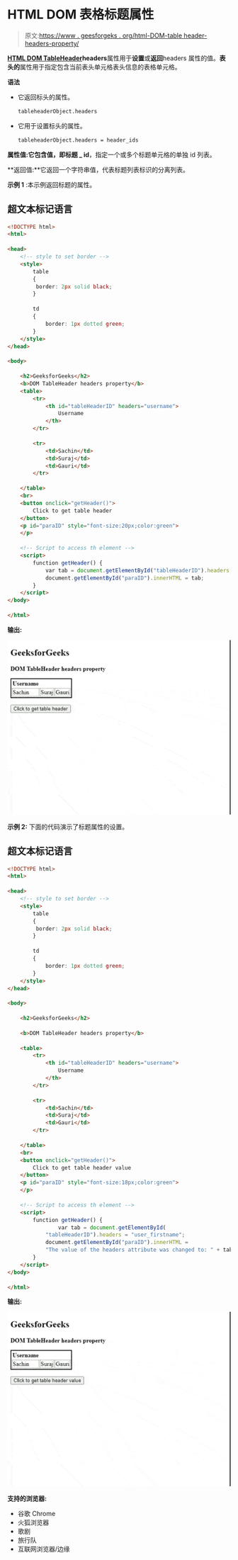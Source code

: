 # HTML DOM 表格标题属性

> 原文:[https://www . geesforgeks . org/html-DOM-table header-headers-property/](https://www.geeksforgeeks.org/html-dom-tableheader-headers-property/)

[**HTML DOM TableHeader**](https://www.geeksforgeeks.org/html-tables/)**headers**属性用于**设置**或**返回**headers 属性的值。**表头的**属性用于指定包含当前表头单元格表头信息的表格单元格。

**语法**

*   它返回标头的属性。

    ```html
    tableheaderObject.headers
    ```

*   它用于设置标头的属性。

    ```html
    tableheaderObject.headers = header_ids
    ```

**属性值:**它包含值，即**标题 _ id**，指定一个或多个标题单元格的单独 id 列表。

**返回值:**它返回一个字符串值，代表标题列表标识的分离列表。

**示例 1** :本示例返回标题的属性。

## 超文本标记语言

```html
<!DOCTYPE html>
<html>

<head>
    <!-- style to set border -->
    <style>
        table
        {
         border: 2px solid black;
        }        

        td 
        {
            border: 1px dotted green;
        }
    </style>
</head>

<body>

    <h2>GeeksforGeeks</h2>
    <b>DOM TableHeader headers property</b>
    <table> 
        <tr>
            <th id="tableHeaderID" headers="username">
                Username
            </th>
        </tr>

        <tr>
            <td>Sachin</td>
            <td>Suraj</td>
            <td>Gauri</td>
        </tr>

    </table>
    <br>
    <button onclick="getHeader()">
        Click to get table header
    </button>
    <p id="paraID" style="font-size:20px;color:green">
    </p>

    <!-- Script to access th element -->
    <script>
        function getHeader() {
            var tab = document.getElementById("tableHeaderID").headers;
            document.getElementById("paraID").innerHTML = tab;
        }
    </script>
</body>

</html>
```

**输出:**

![](img/12ea7040d0258d24537f9479d1094ed1.png)

**示例 2:** 下面的代码演示了标题属性的设置。

## 超文本标记语言

```html
<!DOCTYPE html>
<html>

<head>
    <!-- style to set border -->
    <style>
        table
        {
         border: 2px solid black;
        }        

        td 
        {
            border: 1px dotted green;
        }
    </style>
</head>

<body>

    <h2>GeeksforGeeks</h2>

    <b>DOM TableHeader headers property</b>

    <table> 
        <tr>
            <th id="tableHeaderID" headers="username">
                Username
            </th>
        </tr>

        <tr>
            <td>Sachin</td>
            <td>Suraj</td>
            <td>Gauri</td>
        </tr>

    </table>
    <br>
    <button onclick="getHeader()">
        Click to get table header value
    </button>
    <p id="paraID" style="font-size:18px;color:green">
    </p>

    <!-- Script to access th element -->
    <script>
        function getHeader() {
                var tab = document.getElementById(
            "tableHeaderID").headers = "user_firstname";
            document.getElementById("paraID").innerHTML = 
            "The value of the headers attribute was changed to: " + tab;
        }
    </script>
</body>

</html>
```

**输出:**

![](img/aa6c621fc891d7a7da3a76c043523387.png)

**支持的浏览器:**

*   谷歌 Chrome
*   火狐浏览器
*   歌剧
*   旅行队
*   互联网浏览器/边缘